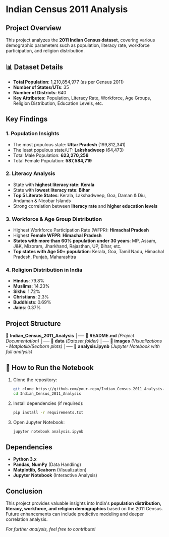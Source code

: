 # Indian Census 2011 Analysis

## Project Overview
This project analyzes the **2011 Indian Census dataset**, covering various demographic parameters such as population, literacy rate, workforce participation, and religion distribution.

## 📊 Dataset Details
- **Total Population**: 1,210,854,977 (as per Census 2011)
- **Number of States/UTs**: 35
- **Number of Districts**: 640
- **Key Attributes**: Population, Literacy Rate, Workforce, Age Groups, Religion Distribution, Education Levels, etc.

## Key Findings
### 1. Population Insights
- The most populous state: **Uttar Pradesh** (199,812,341)
- The least populous state/UT: **Lakshadweep** (64,473)
- Total Male Population: **623,270,258**
- Total Female Population: **587,584,719**

### 2. Literacy Analysis
- State with **highest literacy rate**: **Kerala**
- State with **lowest literacy rate**: **Bihar**
- **Top 5 Literate States**: Kerala, Lakshadweep, Goa, Daman & Diu, Andaman & Nicobar Islands
- Strong correlation between **literacy rate** and **higher education levels**

### 3. Workforce & Age Group Distribution
- Highest Workforce Participation Rate (WFPR): **Himachal Pradesh**
- Highest **Female WFPR**: **Himachal Pradesh**
- **States with more than 60% population under 30 years**: MP, Assam, J&K, Mizoram, Jharkhand, Rajasthan, UP, Bihar, etc.
- **Top states with Age 50+ population**: Kerala, Goa, Tamil Nadu, Himachal Pradesh, Punjab, Maharashtra

### 4. Religion Distribution in India
- **Hindus**: 79.8%
- **Muslims**: 14.23%
- **Sikhs**: 1.72%
- **Christians**: 2.3%
- **Buddhists**: 0.69%
- **Jains**: 0.37%

## Project Structure
📂 **Indian_Census_2011_Analysis**
│── 📄 **README.md**  *(Project Documentation)*
│── 📄 **data**  *(Dataset folder)*
│── 📄 **images**  *(Visualizations - Matplotlib/Seaborn plots)*
│── 📄 **analysis.ipynb**  *(Jupyter Notebook with full analysis)*

## 🚀 How to Run the Notebook
1. Clone the repository:
   ```bash
   git clone https://github.com/your-repo/Indian_Census_2011_Analysis.git
   cd Indian_Census_2011_Analysis
   ```
2. Install dependencies (if required):
   ```bash
   pip install -r requirements.txt
   ```
3. Open Jupyter Notebook:
   ```bash
   jupyter notebook analysis.ipynb
   ```

## Dependencies
- **Python 3.x**
- **Pandas, NumPy** (Data Handling)
- **Matplotlib, Seaborn** (Visualization)
- **Jupyter Notebook** (Interactive Analysis)

## Conclusion
This project provides valuable insights into India's **population distribution, literacy, workforce, and religion demographics** based on the 2011 Census. Future enhancements can include predictive modeling and deeper correlation analysis.

 *For further analysis, feel free to contribute!*


